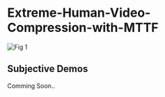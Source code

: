 # Extreme-Human-Video-Compression-with-MTTF


![Fig 1](https://github.com/user-attachments/assets/7cf3b417-33d4-4631-8072-db166485a012)

## Subjective Demos
Comming Soon..
